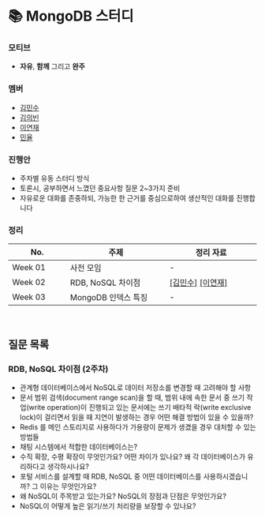 # 📚 MongoDB 스터디

### 모티브
+ **자유**, **함께** 그리고 **완주**

### 멤버
+ [김민수](https://github.com/minsoozz)
+ [김의빈](https://github.com/JoeCP17)
+ [이연재](https://github.com/yyy96)
+ [민율](https://github.com/minyul)

### 진행안
- 주차별 유동 스터디 방식
- 토론시, 공부하면서 느꼈던 중요사항 질문 2~3가지 준비
- 자유로운 대화를 존중하되, 가능한 한 근거를 중심으로하여 생산적인 대화를 진행합니다 

### 정리

|No. <img width=150/>|주제 <img width=300/>| 정리 자료 <img width=300/>|
|---|---|---|
|Week 01|사전 모임| - |
|Week 02|RDB, NoSQL 차이점| <a href="https://github.com/zunior-study/mongodb-study/blob/main/%EA%B9%80%EB%AF%BC%EC%88%98/2%EC%A3%BC%EC%B0%A8.md">[김민수]</a> <a href="https://github.com/zunior-study/mongodb-study/blob/main/%EC%9D%B4%EC%97%B0%EC%9E%AC/2%EC%A3%BC%EC%B0%A8.md">[이연재]</a>|
|Week 03|MongoDB 인덱스 특징| - |
<br>

## 질문 목록

### RDB, NoSQL 차이점 (2주차)
- 관계형 데이터베이스에서 NoSQL로 데이터 저장소를 변경할 때 고려해야 할 사항
- 문서 범위 검색(document range scan)을 할 때, 범위 내에 속한 문서 중 쓰기 작업(write operation)이 진행되고 있는 문서에는 쓰기 배타적 락(write exclusive lock)이 걸리면서 읽을 때 지연이 발생하는 경우 어떤 해결 방법이 있을 수 있을까?
- Redis 를 메인 스토리지로 사용하다가 가용량이 문제가 생겼을 경우 대처할 수 있는 방법들
- 채팅 시스템에서 적합한 데이터베이스는?
- 수직 확장, 수평 확장이 무엇인가요? 어떤 차이가 있나요? 왜 각 데이터베이스가 유리하다고 생각하시나요?
- 포털 서비스를 설계할 때 RDB, NoSQL 중 어떤 데이터베이스를 사용하시겠습니까? 그 이유는 무엇인가요?
- 왜 NoSQL이 주목받고 있는가요? NoSQL의 장점과 단점은 무엇인가요?
- NoSQL이 어떻게 높은 읽기/쓰기 처리량을 보장할 수 있나요?
